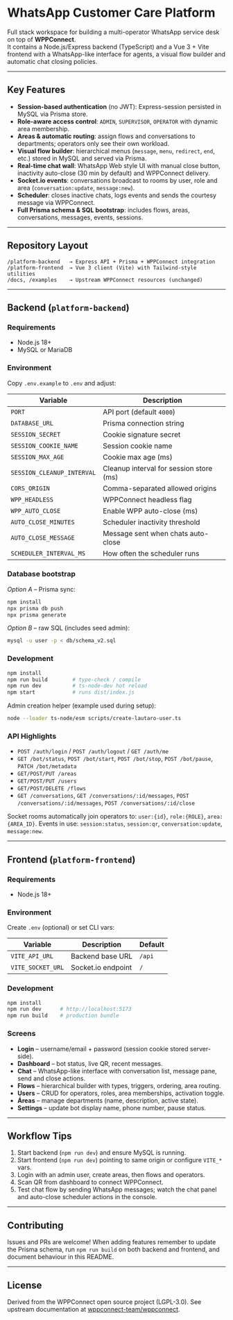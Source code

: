 # WhatsApp Customer Care Platform

Full stack workspace for building a multi-operator WhatsApp service desk on top of **WPPConnect**.  
It contains a Node.js/Express backend (TypeScript) and a Vue 3 + Vite frontend with a WhatsApp-like interface for agents, a visual flow builder and automatic chat closing policies.

---

## Key Features

- **Session-based authentication** (no JWT): Express-session persisted in MySQL via Prisma store.
- **Role-aware access control**: `ADMIN`, `SUPERVISOR`, `OPERATOR` with dynamic area membership.
- **Areas & automatic routing**: assign flows and conversations to departments; operators only see their own workload.
- **Visual flow builder**: hierarchical menus (`message`, `menu`, `redirect`, `end`, etc.) stored in MySQL and served via Prisma.
- **Real-time chat wall**: WhatsApp Web style UI with manual close button, inactivity auto-close (30 min by default) and WPPConnect delivery.
- **Socket.io events**: conversations broadcast to rooms by user, role and area (`conversation:update`, `message:new`).
- **Scheduler**: closes inactive chats, logs events and sends the courtesy message via WPPConnect.
- **Full Prisma schema & SQL bootstrap**: includes flows, areas, conversations, messages, events, sessions.

---

## Repository Layout

```
/platform-backend   → Express API + Prisma + WPPConnect integration
/platform-frontend  → Vue 3 client (Vite) with Tailwind-style utilities
/docs, /examples    → Upstream WPPConnect resources (unchanged)
```

---

## Backend (`platform-backend`)

### Requirements

- Node.js 18+
- MySQL or MariaDB

### Environment

Copy `.env.example` to `.env` and adjust:

| Variable                   | Description                             |
| -------------------------- | --------------------------------------- |
| `PORT`                     | API port (default `4000`)               |
| `DATABASE_URL`             | Prisma connection string                |
| `SESSION_SECRET`           | Cookie signature secret                 |
| `SESSION_COOKIE_NAME`      | Session cookie name                     |
| `SESSION_MAX_AGE`          | Cookie max age (ms)                     |
| `SESSION_CLEANUP_INTERVAL` | Cleanup interval for session store (ms) |
| `CORS_ORIGIN`              | Comma-separated allowed origins         |
| `WPP_HEADLESS`             | WPPConnect headless flag                |
| `WPP_AUTO_CLOSE`           | Enable WPP auto-close (ms)              |
| `AUTO_CLOSE_MINUTES`       | Scheduler inactivity threshold          |
| `AUTO_CLOSE_MESSAGE`       | Message sent when chats auto-close      |
| `SCHEDULER_INTERVAL_MS`    | How often the scheduler runs            |

### Database bootstrap

_Option A_ – Prisma sync:

```bash
npm install
npx prisma db push
npx prisma generate
```

_Option B_ – raw SQL (includes seed admin):

```bash
mysql -u user -p < db/schema_v2.sql
```

### Development

```bash
npm install
npm run build        # type-check / compile
npm run dev          # ts-node-dev hot reload
npm start            # runs dist/index.js
```

Admin creation helper (example used during setup):

```bash
node --loader ts-node/esm scripts/create-lautaro-user.ts
```

### API Highlights

- `POST /auth/login` / `POST /auth/logout` / `GET /auth/me`
- `GET /bot/status`, `POST /bot/start`, `POST /bot/stop`, `POST /bot/pause`, `PATCH /bot/metadata`
- `GET/POST/PUT /areas`
- `GET/POST/PUT /users`
- `GET/POST/DELETE /flows`
- `GET /conversations`, `GET /conversations/:id/messages`, `POST /conversations/:id/messages`, `POST /conversations/:id/close`

Socket rooms automatically join operators to:
`user:{id}`, `role:{ROLE}`, `area:{AREA_ID}`.
Events in use: `session:status`, `session:qr`, `conversation:update`, `message:new`.

---

## Frontend (`platform-frontend`)

### Requirements

- Node.js 18+

### Environment

Create `.env` (optional) or set CLI vars:

| Variable          | Description        | Default |
| ----------------- | ------------------ | ------- |
| `VITE_API_URL`    | Backend base URL   | `/api`  |
| `VITE_SOCKET_URL` | Socket.io endpoint | `/`     |

### Development

```bash
npm install
npm run dev      # http://localhost:5173
npm run build    # production bundle
```

### Screens

- **Login** – username/email + password (session cookie stored server-side).
- **Dashboard** – bot status, live QR, recent messages.
- **Chat** – WhatsApp-like interface with conversation list, message pane, send and close actions.
- **Flows** – hierarchical builder with types, triggers, ordering, area routing.
- **Users** – CRUD for operators, roles, area memberships, activation toggle.
- **Áreas** – manage departments (name, description, active state).
- **Settings** – update bot display name, phone number, pause status.

---

## Workflow Tips

1. Start backend (`npm run dev`) and ensure MySQL is running.
2. Start frontend (`npm run dev`) pointing to same origin or configure `VITE_*` vars.
3. Login with an admin user, create areas, then flows and operators.
4. Scan QR from dashboard to connect WPPConnect.
5. Test chat flow by sending WhatsApp messages; watch the chat panel and auto-close scheduler actions in the console.

---

## Contributing

Issues and PRs are welcome! When adding features remember to update the Prisma schema, run `npm run build` on both backend and frontend, and document behaviour in this README.

---

## License

Derived from the WPPConnect open source project (LGPL-3.0). See upstream documentation at [wppconnect-team/wppconnect](https://github.com/wppconnect-team/wppconnect).
